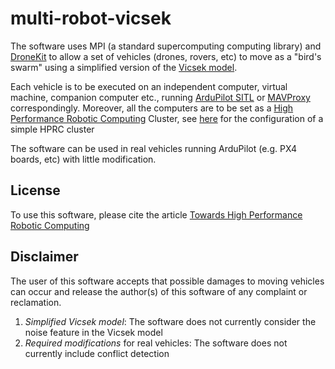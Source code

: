 # multi-robot-vicsek
The software uses MPI (a standard supercomputing computing library) and [DroneKit](http://dronekit.io/) to allow a set of vehicles (drones, rovers, etc) to move as a "bird's swarm" using a simplified version of the [Vicsek model](https://link.springer.com/article/10.1140/epjb/e2008-00275-9). 

Each vehicle is to be executed on an independent computer, virtual machine, companion computer etc., running [ArduPilot SITL](http://ardupilot.org/dev/docs/sitl-simulator-software-in-the-loop.html) or [MAVProxy](http://ardupilot.github.io/MAVProxy/html/index.html) correspondingly. Moreover, all the computers are to be set as a [High Performance Robotic Computing](https://www.sciencedirect.com/science/article/pii/S092188901830232X) Cluster, see [here](https://github.com/leonardocfor/HPRC-Cluster-deployment) for the configuration of a simple HPRC cluster

The software can be used in real vehicles running ArduPilot (e.g. PX4 boards, etc) with little modification. 

## License

To use this software, please cite the article [Towards High Performance Robotic Computing](https://www.sciencedirect.com/science/article/pii/S092188901830232X) 

## Disclaimer

The user of this software accepts that possible damages to moving vehicles can occur and release the author(s) of this software of any complaint or reclamation.

1. *Simplified Vicsek model*: The software does not currently consider the noise feature in the Vicsek model 
2. *Required modifications* for real vehicles: The software does not currently include conflict detection
